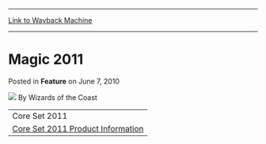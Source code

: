 
---
[Link to Wayback Machine](https://web.archive.org/web/20211203015120/https://magic.wizards.com/en/articles/archive/feature/magic-2011-2010-06-07)

[_metadata_:wayback_url]:- "https://magic.wizards.com/en/articles/archive/feature/magic-2011-2010-06-07"
[_metadata_:wayback_raw_url]:- "https://web.archive.org/web/20211203015120id_/https://magic.wizards.com/en/articles/archive/feature/magic-2011-2010-06-07"
[_metadata_:wayback_capture_timestamp]:- "2021-12-03 01:51:20+00:00"
[_metadata_:generator]:- "Drupal 7 (http://drupal.org)"
---


Magic 2011
==========



 Posted in **Feature**
 on June 7, 2010 






![](https://media.magic.wizards.com/styles/auth_small/public/images/person/wizards_author.jpg)
By Wizards of the Coast















|  |
| --- |
| Core Set 2011 |
| [Core Set 2011 Product Information](/en/node/698931) | [Core Set 2011 Wallpapers](/en/node/699171) | [Core Set 2011 Visual Spoiler](/en/node/698976) | [Magic Rules](http://archive.wizards.com/magic/tcg/Resources.aspx?x=magic/rules) |








